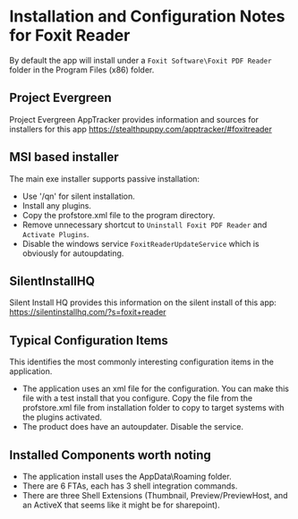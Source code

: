 # Installation and Configuration Notes for Foxit Reader

By default the app will install under a `Foxit Software\Foxit PDF Reader` folder in the Program Files (x86) folder.

## Project Evergreen
Project Evergreen AppTracker provides information and sources for installers for this app https://stealthpuppy.com/apptracker/#foxitreader 


## MSI based installer

The main exe installer supports passive installation:
* Use  '/qn' for silent installation.
* Install any plugins.
* Copy the profstore.xml file to the program directory.
* Remove unnecessary shortcut to `Uninstall Foxit PDF Reader` and `Activate Plugins`.
* Disable the windows service `FoxitReaderUpdateService` which is obviously for autoupdating.


## SilentInstallHQ
Silent Install HQ provides this information on the silent install of this app: https://silentinstallhq.com/?s=foxit+reader 

## Typical Configuration Items 

This identifies the most commonly interesting configuration items in the application.

* The application uses an xml file for the configuration. You can make this file with a test install that you configure.  Copy the file from the profstore.xml file from installation folder to copy to target systems with the plugins activated.
* The product does have an autoupdater. Disable the service.

## Installed Components worth noting

* The application install uses the AppData\Roaming folder. 
* There are 6 FTAs, each has 3 shell integration commands.
* There are three Shell Extensions (Thumbnail, Preview/PreviewHost, and an ActiveX that seems like it might be for sharepoint).
